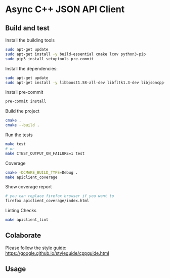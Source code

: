 # Async C++ JSON API Client

## Build and test

Install the building tools

```bash
sudo apt-get update
sudo apt-get install -y build-essential cmake lcov python3-pip
sudo pip3 install setuptools pre-commit
```

Install the dependencies:

```bash
sudo apt-get update
sudo apt-get install -y libboost1.58-all-dev libfltk1.3-dev libjsoncpp-dev
```

Install pre-commit

```bash
pre-commit install
```

Build the project

```bash
cmake .
cmake --build .
```

Run the tests

```bash
make test
# or
make CTEST_OUTPUT_ON_FAILURE=1 test
```

Coverage

```bash
cmake -DCMAKE_BUILD_TYPE=Debug .
make apiclient_coverage
```

Show coverage report

```bash
# you can replace firefox browser if you want to
firefox apiclient_coverage/index.html
```

Linting Checks

```bash
make apiclient_lint
```

## Colaborate

Please follow the style guide:
https://google.github.io/styleguide/cppguide.html

## Usage
